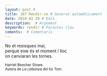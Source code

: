 ```yaml
---
layout: post #
title: 167 Rendir-se # Generat automàticament
date: 2018-02-20 # Data
description:  # Argument
keywords: rendir # Paraules clau
coments:  # Comentaris
---
```


No et resisques mai, <br />
perquè eixe és el moment i lloc <br />
on canviaran les tornes. <br />

<small>Harriet Beecher Stowe. <br />
Autora de *La cabanya del tio Tom*.</small>
